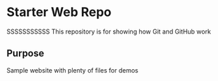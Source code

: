 # Starter Web Repo
SSSSSSSSSSS
This repository is for showing how Git and GitHub work

## Purpose

Sample website with plenty of files for demos